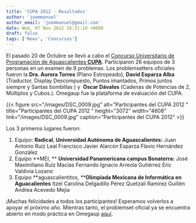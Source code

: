 ```yaml
---
title: 'CUPA 2012 - Resultados'
author: 'joemmanuel'
author_email: 'joemmanuel@gmail.com'
date: Wed, 07 Nov 2012 16:31:10 +0000
draft: false
tags: ['News', 'Concursos']
---
```


El pasado 20 de Octubre se llevó a cabo el [Concurso Universitario de Programación de Aguascalientes **CUPA**](https://omegaup.com/arena/CUPA2012/practice/). Participaron 26 equipos de 3 personas en un examen de 9 problemas. Los problemsetters oficiales fueron la **Dra. Aurora Torres** (Plano Estropeado), **David Esparza Alba** (Traductor, Display Descompuesto, Puntos imantados, Primos juntos siempre y Santas bombillas ) y  **Óscar Dávalos** (Cadenas de Potencias de 2, Múltiplos y Cubos.). Omegaup fue la plataforma de evaluación del CUPA.

{{< figure src="/images/DSC_0009.jpg" alt="Participantes del CUPA 2012 " title="Participantes del CUPA 2012 " height="3072" width="4608" link="/images/DSC_0009.jpg" caption="Participantes del CUPA 2012" >}}

Los 3 primeros lugares fueron:

1.  Equipo: **Radical**, **Universidad Autónoma de Aguascalientes:** Juan Antonio Ruiz Leal Francisco Javier Alarcón Esparza Flavio Hernández González
2.  Equipo **MEI, ** **Universidad Panamericana campus Bonaterra:** José Maximiliano Ruíz Macías Fernando Ignacio Arreola Gutiérrez Eric Valdivia Lozano
3.  Equipo **aguascalientitos, ****Olimpiada Mexicana de Informática en Aguacalientes** Itzel Carolina Delgadillo Pérez Quetzali Ramírez Guillén Andrea Acevedo Mejía

¡Muchas felicidades a todos los participantes! Esperamos volverlos a apoyar el próximo año. Mientras tanto, el problemset oficial ya se encuentra abierto en modo práctica en Omegaup [aquí](https://omegaup.com/arena/CUPA2012/practice/).